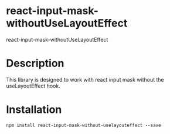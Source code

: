 # react-input-mask-withoutUseLayoutEffect
react-input-mask-withoutUseLayoutEffect

# Description
This library is designed to work with react input mask without the useLayoutEffect hook.

# Installation
```npm install react-input-mask-without-uselayouteffect --save```
